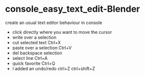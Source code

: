 # console_easy_text_edit-Blender
create an usual text editor behaviour in console

* click directly where you want to move the cursor
* write over a selection
* cut selected text Ctrl+X
* paste over a selection Ctrl+V
* del backspace selection
* select line Ctrl+A
* quick favorite Ctrl+Q
* I added an undo/redo ctrl+Z ctrl+shift+Z
